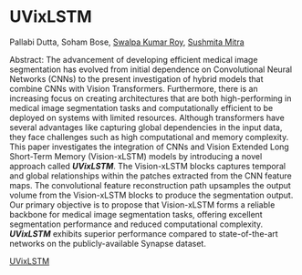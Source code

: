 # UVixLSTM
Pallabi Dutta, Soham Bose, [Swalpa Kumar Roy](https://swalpa.github.io/), [Sushmita Mitra]()  


Abstract: The advancement of developing efficient medical image segmentation has evolved from initial dependence on Convolutional Neural Networks (CNNs) to the present investigation of hybrid models that combine CNNs with Vision Transformers. Furthermore, there is an increasing focus on creating architectures that are both high-performing in medical image segmentation tasks and computationally efficient to be deployed on systems with limited resources. Although transformers have several advantages like capturing global dependencies in the input data, they face challenges such as high computational and memory complexity. This paper investigates the integration of CNNs and Vision Extended Long Short-Term Memory (Vision-xLSTM) models by introducing a novel approach called **_UVixLSTM_**. The Vision-xLSTM blocks captures temporal and global relationships within the patches extracted from the CNN feature maps. The convolutional feature reconstruction path upsamples the output volume from the Vision-xLSTM blocks to produce the segmentation output. Our primary objective is to propose that Vision-xLSTM forms a reliable backbone for medical image segmentation tasks, offering excellent segmentation performance and reduced computational complexity. **_UVixLSTM_** exhibits superior performance compared to state-of-the-art networks on the publicly-available Synapse dataset.

[UVixLSTM](uvixlstm.pdf)
